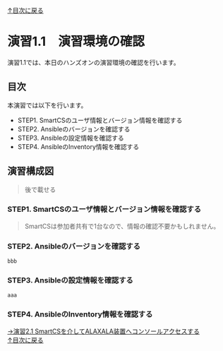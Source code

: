 [↑目次に戻る](/README.md)
<br>
# 演習1.1　演習環境の確認
演習1.1では、本日のハンズオンの演習環境の確認を行います。
<br>

## 目次
本演習では以下を行います。
- STEP1. SmartCSのユーザ情報とバージョン情報を確認する
- STEP2. Ansibleのバージョンを確認する
- STEP3. Ansibleの設定情報を確認する
- STEP4. AnsibleのInventory情報を確認する

## 演習構成図

> 後で載せる

### STEP1. SmartCSのユーザ情報とバージョン情報を確認する
> SmartCSは参加者共有で1台なので、情報の確認不要かもしれません。

### STEP2. Ansibleのバージョンを確認する
<code>bbb</code>


### STEP3. Ansibleの設定情報を確認する
```
aaa
```

### STEP4. AnsibleのInventory情報を確認する



[→演習2.1 SmartCSを介してALAXALA装置へコンソールアクセスする](/2.1-serial_connection_to_alaxala_via_smartcs.md)  
[↑目次に戻る](/README.md)
